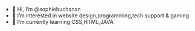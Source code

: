 - 👋 Hi, I’m @sophiebuchanan
- 👀 I’m interested in website design,programming,tech support & gaming
- 🌱 I’m currently learning CSS,HTML,JAVA


<!---
sophiebuchanan/sophiebuchanan is a ✨ special ✨ repository because its `README.md` (this file) appears on your GitHub profile.
You can click the Preview link to take a look at your changes.
--->
